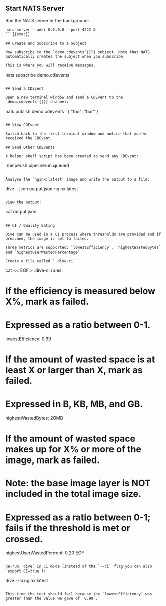 ## Start NATS Server

Run the NATS server in the background:

```
nats-server --addr 0.0.0.0 --port 4222 &
```{{exec}}

## Create and Subscribe to a Subject

Now subscribe to the `demo.cdevents`{{}} subject. Note that NATS automatically creates the subject when you subscribe.

This is where you will receive messages.

```
nats subscribe demo.cdevents
```{{exec}}

## Send a CDEvent

Open a new terminal window and send a CDEvent to the `demo.cdevents`{{}} channel:

```
nats publish demo.cdevents '
{
  "foo": "bar"
}
'
```

## View CDEvent

Switch back to the first terminal window and notice that you've received the CDEvent.

## Send Other CDEvents

A helper shell script has been created to send any CDEvent:

```
./helper.sh pipelinerun.queued
```{{exec}}

Analyse the `nginx:latest` image and write the output to a file:

```
dive --json output.json nginx:latest
```{{ exec }}

View the output:

```
cat output.json
```{{ exec }}

## CI / Quality Gating

Dive can be used in a CI process where thresholds are provided and if breached, the image is set to failed.

Three metrics are supported: `lowestEfficiency`, `highestWastedBytes` and `highestUserWastedPercentage`

Create a file called `.dive-ci`
```
cat << EOF > .dive-ci
rules:
  # If the efficiency is measured below X%, mark as failed.
  # Expressed as a ratio between 0-1.
  lowestEfficiency: 0.99

  # If the amount of wasted space is at least X or larger than X, mark as failed.
  # Expressed in B, KB, MB, and GB.
  highestWastedBytes: 20MB

  # If the amount of wasted space makes up for X% or more of the image, mark as failed.
  # Note: the base image layer is NOT included in the total image size.
  # Expressed as a ratio between 0-1; fails if the threshold is met or crossed.
  highestUserWastedPercent: 0.20
EOF
```{{ exec }}

Re-run `dive` in CI mode (instead of the `--ci` flag you can also `export CI=true`):
```
dive --ci nginx:latest
```{{ exec }}

This time the test should fail because the `lowestEfficiency` was greater than the value we gave of `0.99`.